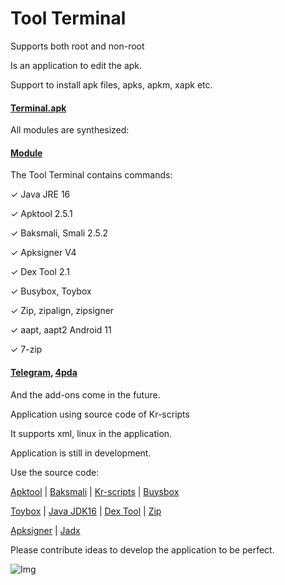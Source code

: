 # Tool Terminal

Supports both root and non-root

Is an application to edit the apk.

Support to install apk files, apks, apkm, xapk etc.

#### [Terminal.apk](https://github.com/kakathic/Tool-Terminal/releases/download/1.6/Terminal.apk) 

All modules are synthesized:

#### [Module](https://github.com/kakathic/Tool-Terminal/releases/tag/module)

The Tool Terminal contains commands:

✓ Java JRE 16

✓ Apktool 2.5.1

✓ Baksmali, Smali 2.5.2

✓ Apksigner V4

✓ Dex Tool 2.1

✓ Busybox, Toybox

✓ Zip, zipalign, zipsigner

✓ aapt, aapt2 Android 11

✓ 7-zip 

#### [Telegram](https://t.me/Tool_Terminal), [4pda](https://4pda.ru/forum/index.php?showtopic=1023049)

And the add-ons come in the future.

Application using source code of Kr-scripts

It supports xml, linux in the application.

Application is still in development.


Use the source code:

[Apktool](https://github.com/iBotPeaches/Apktool) | [Baksmali](https://github.com/JesusFreke/smali) | [Kr-scripts](https://github.com/helloklf/kr-scripts) | [Buysbox](https://github.com/Magisk-Modules-Repo/busybox-ndk)

[Toybox](http://landley.net/toybox/bin) | [Java JDK16](https://github.com/AdoptOpenJDK/openjdk16-binaries) | [Dex Tool](https://github.com/pxb1988/dex2jar) | [Zip](https://github.com/Magisk-Modules-Repo/zipsigner)

[Apksigner](https://github.com/fornwall/apksigner) | [Jadx](https://github.com/skylot/jadx)



Please contribute ideas to develop the application to be perfect.

![Img](https://github.com/kakathic/Tool-Tool/releases/download/Img/IMG.jpg)
